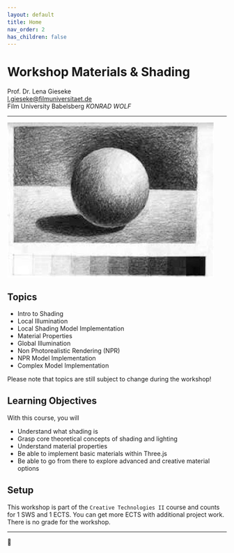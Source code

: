 ```yaml
---
layout: default
title: Home
nav_order: 2
has_children: false
---
```


# Workshop Materials & Shading

Prof. Dr. Lena Gieseke  
l.gieseke@filmuniversitaet.de  
Film University Babelsberg *KONRAD WOLF*
  
   
---

![shading](./01_slides/img/shading.png)

## Topics

* Intro to Shading
* Local Illumination
* Local Shading Model Implementation
* Material Properties
* Global Illumination
* Non Photorealistic Rendering (NPR)
* NPR Model Implementation
* Complex Model Implementation
  
Please note that topics are still subject to change during the workshop!


## Learning Objectives

With this course, you will

* Understand what shading is
* Grasp core theoretical concepts of shading and lighting
* Understand material properties
* Be able to implement basic materials within Three.js
* Be able to go from there to explore advanced and creative material options


## Setup

This workshop is part of the `Creative Technologies II` course and counts for 1 SWS and 1 ECTS. You can get more ECTS with additional project work. There is no grade for the workshop.

---

🤩